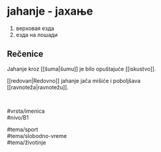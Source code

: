 # jahanje - јахање

1. верховая езда  
2. езда на лошади

## Rečenice

Jahanje kroz [[šuma|šumu]] je bilo opuštajuće [[iskustvo]].

[[redovan|Redovno]] jahanje jača mišiće i poboljšava [[ravnoteža|ravnotežu]].

<br>

#vrsta/imenica  
#nivo/B1  

#tema/sport  
#tema/slobodno-vreme  
#tema/životinje
